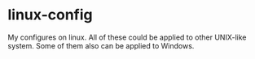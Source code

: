 # linux-config
My configures on linux.
All of these could be applied to other UNIX-like system.
Some of them also can be applied to Windows.
